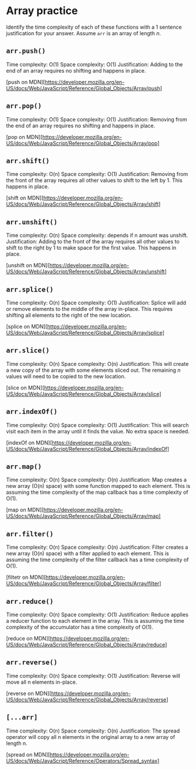 # Array practice

Identify the time complexity of each of these functions with a 1 sentence justification for your answer. Assume `arr` is an array of length _n_.

## `arr.push()`

Time complexity: O(1)
Space complexity: O(1)
Justification: Adding to the end of an array requires no shifting and happens in place.

[push on MDN][https://developer.mozilla.org/en-US/docs/Web/JavaScript/Reference/Global_Objects/Array/push]


## `arr.pop()`

Time complexity: O(1)
Space complexity: O(1)
Justification: Removing from the end of an array requires no shifting and happens in place.

[pop on MDN][https://developer.mozilla.org/en-US/docs/Web/JavaScript/Reference/Global_Objects/Array/pop]

## `arr.shift()`

Time complexity: O(n)
Space complexity: O(1)
Justification: Removing from the front of the array requires all other values to shift to the left by 1. This happens in place.

[shift on MDN][https://developer.mozilla.org/en-US/docs/Web/JavaScript/Reference/Global_Objects/Array/shift]

## `arr.unshift()`

Time complexity: O(n)
Space complexity: depends if n amount was unshift.
Justification: Adding to the front of the array requires all other values to shift to the right by 1 to make space for the first value. This happens in place.

[unshift on MDN][https://developer.mozilla.org/en-US/docs/Web/JavaScript/Reference/Global_Objects/Array/unshift]

## `arr.splice()`

Time complexity: O(n)
Space complexity: O(1)
Justification: Splice will add or remove elements to the middle of the array in-place. This requires shifting all elements to the right of the new location.

[splice on MDN][https://developer.mozilla.org/en-US/docs/Web/JavaScript/Reference/Global_Objects/Array/splice]

## `arr.slice()`

Time complexity: O(n)
Space complexity: O(n)
Justification: This will create a new copy of the array with some elements sliced out. The remaining _n_ values will need to be copied to the new location.

[slice on MDN][https://developer.mozilla.org/en-US/docs/Web/JavaScript/Reference/Global_Objects/Array/slice]

## `arr.indexOf()`

Time complexity: O(n)
Space complexity: O(1)
Justification: This will search visit each item in the array until it finds the value. No extra space is needed.

[indexOf on MDN][https://developer.mozilla.org/en-US/docs/Web/JavaScript/Reference/Global_Objects/Array/indexOf]

## `arr.map()`

Time complexity: O(n)
Space complexity: O(n)
Justification: Map creates a new array (O(n) space) with some function mapped to each element. This is assuming the time complexity of the map callback has a time complexity of O(1).

[map on MDN][https://developer.mozilla.org/en-US/docs/Web/JavaScript/Reference/Global_Objects/Array/map]

## `arr.filter()`

Time complexity: O(n)
Space complexity: O(n)
Justification: Filter creates a new array (O(n) space) with a filter applied to each element. This is assuming the time complexity of the filter callback has a time complexity of O(1).

[filtetr on MDN][https://developer.mozilla.org/en-US/docs/Web/JavaScript/Reference/Global_Objects/Array/filter]

## `arr.reduce()`

Time complexity: O(n)
Space complexity: O(1)
Justification: Reduce applies a reducer function to each element in the array. This is assuming the time complexity of the accumulator has a time complexity of O(1).

[reduce on MDN][https://developer.mozilla.org/en-US/docs/Web/JavaScript/Reference/Global_Objects/Array/reduce]

## `arr.reverse()`

Time complexity: O(n)
Space complexity: O(1)
Justification: Reverse will move all n elements in-place.

[reverse on MDN][https://developer.mozilla.org/en-US/docs/Web/JavaScript/Reference/Global_Objects/Array/reverse]

## `[...arr]`

Time complexity: O(n)
Space complexity: O(n)
Justification: The spread operator will copy all n elements in the original array to a new array of length n.

[spread on MDN][https://developer.mozilla.org/en-US/docs/Web/JavaScript/Reference/Operators/Spread_syntax]
